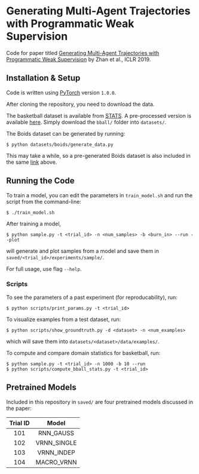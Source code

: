 # Generating Multi-Agent Trajectories with Programmatic Weak Supervision

Code for paper titled [Generating Multi-Agent Trajectories with Programmatic Weak Supervision](https://arxiv.org/abs/1803.07612) by Zhan et al., ICLR 2019.

## Installation & Setup

Code is written using [PyTorch](https://pytorch.org/) version `1.0.0`.

After cloning the repository, you need to download the data.

The basketball dataset is available from [STATS](https://www.stats.com/data-science/). A pre-processed version is available [here](https://drive.google.com/drive/folders/1g6jlyYGH8rIrJfZ7TrGsCyS0Kf2d0lY-?usp=sharing). Simply download the `bball/` folder into `datasets/`.

The Boids dataset can be generated by running:
```
$ python datasets/boids/generate_data.py
```
This may take a while, so a pre-generated Boids dataset is also included in the same [link](https://drive.google.com/drive/folders/1g6jlyYGH8rIrJfZ7TrGsCyS0Kf2d0lY-?usp=sharing) above.

## Running the Code

To train a model, you can edit the parameters in `train_model.sh` and run the script from the command-line:
```
$ ./train_model.sh
```
After training a model,
```
$ python sample.py -t <trial_id> -n <num_samples> -b <burn_in> --run --plot
```
will generate and plot samples from a model and save them in `saved/<trial_id>/experiments/sample/`.

For full usage, use flag `--help`.

### Scripts

To see the parameters of a past experiment (for reproducability), run:
```
$ python scripts/print_params.py -t <trial_id>
```
To visualize examples from a test dataset, run:
```
$ python scripts/show_groundtruth.py -d <dataset> -n <num_examples>
```
which will save them into `datasets/<dataset>/data/examples/`.

To compute and compare domain statistics for basketball, run:
```
$ python sample.py -t <trial_id> -n 1000 -b 10 --run
$ python scripts/compute_bball_stats.py -t <trial_id>
```

## Pretrained Models

Included in this repository in `saved/` are four pretrained models discussed in the paper:

| Trial ID |    Model    |
|:--------:|:-----------:|
|    101   |  RNN_GAUSS  |
|    102   | VRNN_SINGLE |
|    103   |  VRNN_INDEP |
|    104   |  MACRO_VRNN |
